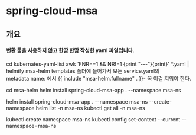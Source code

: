 spring-cloud-msa
============

## 개요
#### 변환 툴을 사용하지 않고 한땀 한땀 작성한 yaml 파일입니다. 
cd kubernates-yaml-list 
awk 'FNR==1 && NR!=1  {print "---"}{print}' *.yaml | helmify msa-helm
templates 폴더에 들어가서 모든 service.yaml의 metadata.name: 에서 {{ include "msa-helm.fullname" . }}- 꼭 이걸 지워야 한다.

cd msa-helm
helm install spring-cloud-msa-app . --namespace msa-ns

helm install spring-cloud-msa-app . --namespace msa-ns --create-namespace
helm list -n msa-ns
kubectl get all -n msa-ns

kubectl create namespace msa-ns
kubectl config set-context --current --namespace=msa-ns